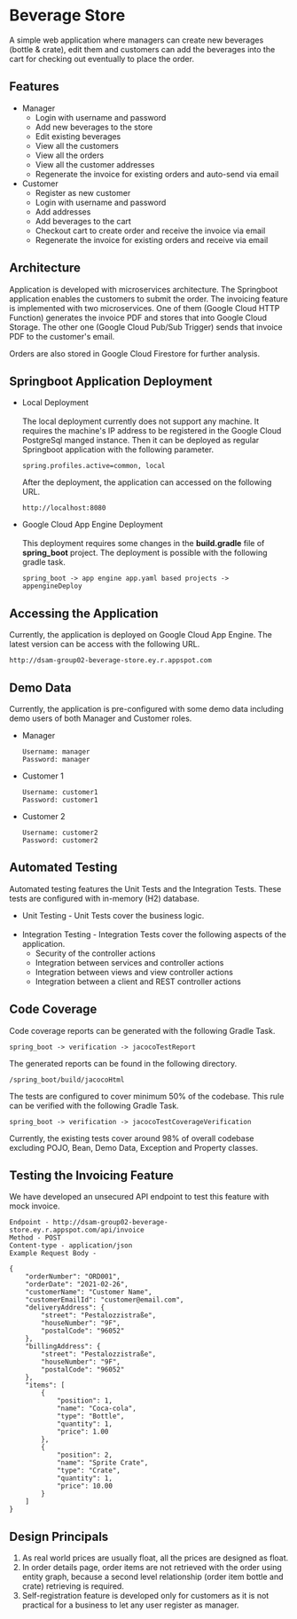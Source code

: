 # Beverage Store
A simple web application where managers can create new beverages (bottle & crate), edit them and customers can add the beverages into the cart for checking out eventually to place the order. 

## Features
  - Manager
    - Login with username and password
    - Add new beverages to the store
    - Edit existing beverages
    - View all the customers
    - View all the orders
    - View all the customer addresses
    - Regenerate the invoice for existing orders and auto-send via email
  - Customer
    - Register as new customer
    - Login with username and password
    - Add addresses
    - Add beverages to the cart
    - Checkout cart to create order and receive the invoice via email
    - Regenerate the invoice for existing orders and receive via email

## Architecture
Application is developed with microservices architecture. The Springboot application enables the customers to submit the order. The invoicing feature is implemented with two microservices. One of them (Google Cloud HTTP Function) generates the invoice PDF and stores that into Google Cloud Storage. The other one (Google Cloud Pub/Sub Trigger) sends that invoice PDF to the customer's email.

Orders are also stored in Google Cloud Firestore for further analysis.

## Springboot Application Deployment
  - Local Deployment<br/><br/>
    The local deployment currently does not support any machine. It requires the machine's IP address to be registered in the Google Cloud PostgreSql manged instance. Then it can be deployed as regular Springboot application with the following parameter.
    ```
    spring.profiles.active=common, local
    ```
    After the deployment, the application can accessed on the following URL.
    ```
    http://localhost:8080
    ```
  - Google Cloud App Engine Deployment<br/><br/>
    This deployment requires some changes in the <strong>build.gradle</strong> file of <strong>spring_boot</strong> project. The deployment is possible with the following gradle task.
    ```
    spring_boot -> app engine app.yaml based projects -> appengineDeploy
    ```

## Accessing the Application
Currently, the application is deployed on Google Cloud App Engine. The latest version can be access with the following URL.
```
http://dsam-group02-beverage-store.ey.r.appspot.com
```

## Demo Data
Currently, the application is pre-configured with some demo data including demo users of both Manager and Customer roles.

  - Manager
    ```
    Username: manager
    Password: manager
    ```
  - Customer 1
    ```
    Username: customer1
    Password: customer1
    ```
  - Customer 2
    ```
    Username: customer2
    Password: customer2
    ```

## Automated Testing
Automated testing features the Unit Tests and the Integration Tests. These tests are configured with in-memory (H2) database. 
  - Unit Testing - Unit Tests cover the business logic.<br/><br/>
  - Integration Testing - Integration Tests cover the following aspects of the application.
    - Security of the controller actions
    - Integration between services and controller actions
    - Integration between views and view controller actions
    - Integration between a client and REST controller actions

## Code Coverage
Code coverage reports can be generated with the following Gradle Task.

```
spring_boot -> verification -> jacocoTestReport
```

The generated reports can be found in the following directory.
```
/spring_boot/build/jacocoHtml
```

The tests are configured to cover minimum 50% of the codebase. This rule can be verified with the following Gradle Task.
```
spring_boot -> verification -> jacocoTestCoverageVerification
```

Currently, the existing tests cover around 98% of overall codebase excluding POJO, Bean, Demo Data, Exception and Property classes.

## Testing the Invoicing Feature
We have developed an unsecured API endpoint to test this feature with mock invoice.

```
Endpoint - http://dsam-group02-beverage-store.ey.r.appspot.com/api/invoice
Method - POST
Content-type - application/json
Example Request Body -
    
{
    "orderNumber": "ORD001",
    "orderDate": "2021-02-26",
    "customerName": "Customer Name",
    "customerEmailId": "customer@email.com",
    "deliveryAddress": {
        "street": "Pestalozzistraße",
        "houseNumber": "9F",
        "postalCode": "96052"
    },
    "billingAddress": {
        "street": "Pestalozzistraße",
        "houseNumber": "9F",
        "postalCode": "96052"
    },
    "items": [
        {
            "position": 1,
            "name": "Coca-cola",
            "type": "Bottle",
            "quantity": 1,
            "price": 1.00
        },
        {
            "position": 2,
            "name": "Sprite Crate",
            "type": "Crate",
            "quantity": 1,
            "price": 10.00
        }
    ]
}
```

## Design Principals
1. As real world prices are usually float, all the prices are designed as float.
2. In order details page, order items are not retrieved with the order using entity graph, because a second level relationship (order item bottle and crate) retrieving is required.
3. Self-registration feature is developed only for customers as it is not practical for a business to let any user register as manager.
